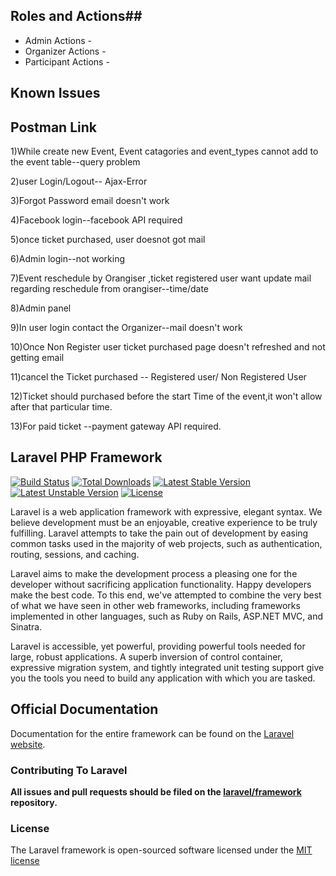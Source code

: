 ## Roles and Actions## 
* Admin
  Actions -
* Organizer
  Actions -
* Participant
  Actions -

## Known Issues ##

## Postman Link ##


1)While create new Event, Event catagories and event_types cannot add to the event table--query problem

2)user Login/Logout-- Ajax-Error

3)Forgot Password email doesn't work

4)Facebook login--facebook API required 

5)once ticket purchased, user doesnot got mail

6)Admin login--not working

7)Event reschedule by Orangiser ,ticket registered user want update mail regarding reschedule from orangiser--time/date

8)Admin panel

9)In user login contact the Organizer--mail doesn't work

10)Once Non Register user ticket purchased page doesn't refreshed and not getting email 

11)cancel the Ticket purchased -- Registered user/ Non Registered User

12)Ticket should purchased before the start Time of the event,it won't allow after that particular time.

13)For paid ticket --payment gateway API required.





## Laravel PHP Framework

[![Build Status](https://travis-ci.org/laravel/framework.svg)](https://travis-ci.org/laravel/framework)
[![Total Downloads](https://poser.pugx.org/laravel/framework/downloads.svg)](https://packagist.org/packages/laravel/framework)
[![Latest Stable Version](https://poser.pugx.org/laravel/framework/v/stable.svg)](https://packagist.org/packages/laravel/framework)
[![Latest Unstable Version](https://poser.pugx.org/laravel/framework/v/unstable.svg)](https://packagist.org/packages/laravel/framework)
[![License](https://poser.pugx.org/laravel/framework/license.svg)](https://packagist.org/packages/laravel/framework)

Laravel is a web application framework with expressive, elegant syntax. We believe development must be an enjoyable, creative experience to be truly fulfilling. Laravel attempts to take the pain out of development by easing common tasks used in the majority of web projects, such as authentication, routing, sessions, and caching.

Laravel aims to make the development process a pleasing one for the developer without sacrificing application functionality. Happy developers make the best code. To this end, we've attempted to combine the very best of what we have seen in other web frameworks, including frameworks implemented in other languages, such as Ruby on Rails, ASP.NET MVC, and Sinatra.

Laravel is accessible, yet powerful, providing powerful tools needed for large, robust applications. A superb inversion of control container, expressive migration system, and tightly integrated unit testing support give you the tools you need to build any application with which you are tasked.

## Official Documentation

Documentation for the entire framework can be found on the [Laravel website](http://laravel.com/docs).

### Contributing To Laravel

**All issues and pull requests should be filed on the [laravel/framework](http://github.com/laravel/framework) repository.**

### License

The Laravel framework is open-sourced software licensed under the [MIT license](http://opensource.org/licenses/MIT)